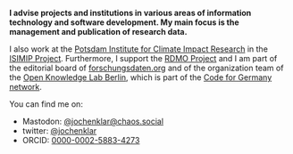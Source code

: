 **I advise projects and institutions in various areas of information technology and software development. My main focus is the management and publication of research data.**

I also work at the [Potsdam Institute for Climate Impact Research](https://pik-potsdam.de) in the [ISIMIP Project](https://www.isimip.org/). Furthermore, I support the [RDMO Project](https://rdmorganiser.github.io/) and I am part of the editorial board of [forschungsdaten.org](https://www.forschungsdaten.org) and of the organization team of the [Open Knowledge Lab Berlin](https://codefor.de/berlin/), which is part of the [Code for Germany network](https://codefor.de).

You can find me on:

<ul>
  <li>Mastodon: <a rel="me" href="https://chaos.social/@jochenklar">@jochenklar@chaos.social</a></li>
  <li>twitter: <a rel="me" href="https://twitter.com/jochenklar">@jochenklar</a></li>
  <li>ORCID: <a rel="me" href="http://orcid.org/0000-0002-5883-4273">0000-0002-5883-4273</a></li>
</ul>
